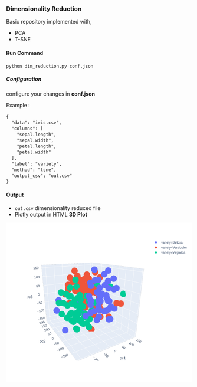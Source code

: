 ### Dimensionality Reduction

Basic repository implemented with,

- PCA
- T-SNE


#### Run Command

```
python dim_reduction.py conf.json
```

##### Configuration

configure your changes in **conf.json**

Example :

```
{
  "data": "iris.csv",
  "columns": [
    "sepal.length",
    "sepal.width",
    "petal.length",
    "petal.width"
  ],
  "label": "variety",
  "method": "tsne",
  "output_csv": "out.csv"
}
``` 


#### Output

- `out.csv` dimensionality reduced file
- Plotly output in HTML **3D Plot** 


![dim](dim_red.png)